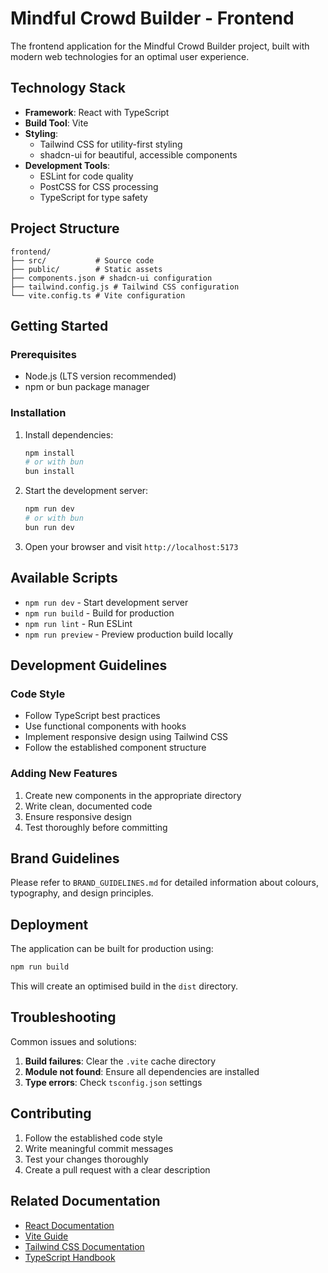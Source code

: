 # Mindful Crowd Builder - Frontend

The frontend application for the Mindful Crowd Builder project, built with modern web technologies for an optimal user experience.

## Technology Stack

- **Framework**: React with TypeScript
- **Build Tool**: Vite
- **Styling**: 
  - Tailwind CSS for utility-first styling
  - shadcn-ui for beautiful, accessible components
- **Development Tools**:
  - ESLint for code quality
  - PostCSS for CSS processing
  - TypeScript for type safety

## Project Structure

```
frontend/
├── src/           # Source code
├── public/        # Static assets
├── components.json # shadcn-ui configuration
├── tailwind.config.js # Tailwind CSS configuration
└── vite.config.ts # Vite configuration
```

## Getting Started

### Prerequisites

- Node.js (LTS version recommended)
- npm or bun package manager

### Installation

1. Install dependencies:
   ```bash
   npm install
   # or with bun
   bun install
   ```

2. Start the development server:
   ```bash
   npm run dev
   # or with bun
   bun run dev
   ```

3. Open your browser and visit `http://localhost:5173`

## Available Scripts

- `npm run dev` - Start development server
- `npm run build` - Build for production
- `npm run lint` - Run ESLint
- `npm run preview` - Preview production build locally

## Development Guidelines

### Code Style

- Follow TypeScript best practices
- Use functional components with hooks
- Implement responsive design using Tailwind CSS
- Follow the established component structure

### Adding New Features

1. Create new components in the appropriate directory
2. Write clean, documented code
3. Ensure responsive design
4. Test thoroughly before committing

## Brand Guidelines

Please refer to `BRAND_GUIDELINES.md` for detailed information about colours, typography, and design principles.

## Deployment

The application can be built for production using:
```bash
npm run build
```

This will create an optimised build in the `dist` directory.

## Troubleshooting

Common issues and solutions:

1. **Build failures**: Clear the `.vite` cache directory
2. **Module not found**: Ensure all dependencies are installed
3. **Type errors**: Check `tsconfig.json` settings

## Contributing

1. Follow the established code style
2. Write meaningful commit messages
3. Test your changes thoroughly
4. Create a pull request with a clear description

## Related Documentation

- [React Documentation](https://react.dev)
- [Vite Guide](https://vitejs.dev/guide/)
- [Tailwind CSS Documentation](https://tailwindcss.com/docs)
- [TypeScript Handbook](https://www.typescriptlang.org/docs/)
